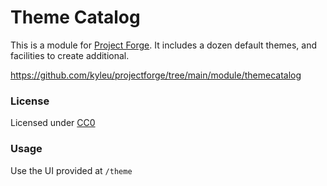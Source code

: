 # Theme Catalog

This is a module for [Project Forge](https://projectforge.dev). It includes a dozen default themes, and facilities to create additional.

https://github.com/kyleu/projectforge/tree/main/module/themecatalog

### License

Licensed under [CC0](https://creativecommons.org/publicdomain/zero/1.0)

### Usage

Use the UI provided at `/theme`
